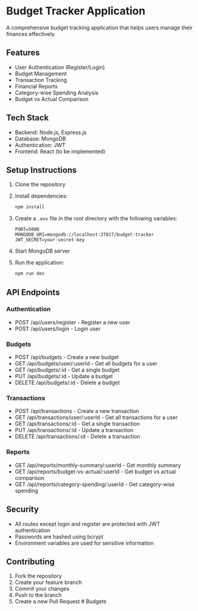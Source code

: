 # Budget Tracker Application

A comprehensive budget tracking application that helps users manage their finances effectively.

## Features

- User Authentication (Register/Login)
- Budget Management
- Transaction Tracking
- Financial Reports
- Category-wise Spending Analysis
- Budget vs Actual Comparison

## Tech Stack

- Backend: Node.js, Express.js
- Database: MongoDB
- Authentication: JWT
- Frontend: React (to be implemented)

## Setup Instructions

1. Clone the repository
2. Install dependencies:
   ```bash
   npm install
   ```

3. Create a `.env` file in the root directory with the following variables:
   ```
   PORT=5000
   MONGODB_URI=mongodb://localhost:27017/budget-tracker
   JWT_SECRET=your-secret-key
   ```

4. Start MongoDB server

5. Run the application:
   ```bash
   npm run dev
   ```

## API Endpoints

### Authentication
- POST /api/users/register - Register a new user
- POST /api/users/login - Login user

### Budgets
- POST /api/budgets - Create a new budget
- GET /api/budgets/user/:userId - Get all budgets for a user
- GET /api/budgets/:id - Get a single budget
- PUT /api/budgets/:id - Update a budget
- DELETE /api/budgets/:id - Delete a budget

### Transactions
- POST /api/transactions - Create a new transaction
- GET /api/transactions/user/:userId - Get all transactions for a user
- GET /api/transactions/:id - Get a single transaction
- PUT /api/transactions/:id - Update a transaction
- DELETE /api/transactions/:id - Delete a transaction

### Reports
- GET /api/reports/monthly-summary/:userId - Get monthly summary
- GET /api/reports/budget-vs-actual/:userId - Get budget vs actual comparison
- GET /api/reports/category-spending/:userId - Get category-wise spending

## Security

- All routes except login and register are protected with JWT authentication
- Passwords are hashed using bcrypt
- Environment variables are used for sensitive information

## Contributing

1. Fork the repository
2. Create your feature branch
3. Commit your changes
4. Push to the branch
5. Create a new Pull Request #   B u d g e t s  
 